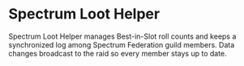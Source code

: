 # Spectrum Loot Helper

Spectrum Loot Helper manages Best-in-Slot roll counts and keeps a synchronized log
among Spectrum Federation guild members. Data changes broadcast to the raid so
every member stays up to date.
